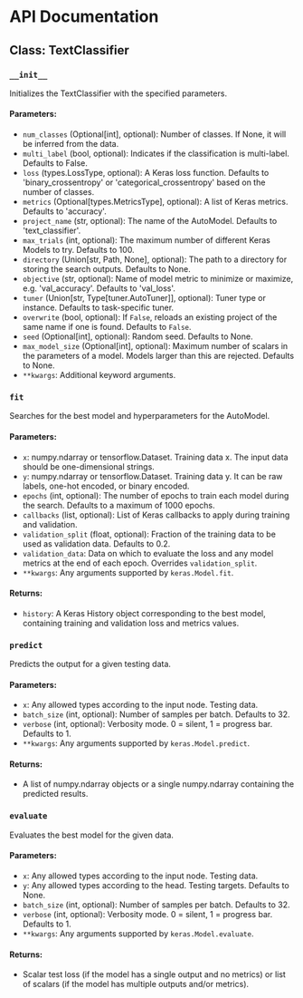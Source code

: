 # API Documentation

## Class: TextClassifier

### `__init__`
Initializes the TextClassifier with the specified parameters.

#### Parameters:
- `num_classes` (Optional[int], optional): Number of classes. If None, it will be inferred from the data.
- `multi_label` (bool, optional): Indicates if the classification is multi-label. Defaults to False.
- `loss` (types.LossType, optional): A Keras loss function. Defaults to 'binary_crossentropy' or 'categorical_crossentropy' based on the number of classes.
- `metrics` (Optional[types.MetricsType], optional): A list of Keras metrics. Defaults to 'accuracy'.
- `project_name` (str, optional): The name of the AutoModel. Defaults to 'text_classifier'.
- `max_trials` (int, optional): The maximum number of different Keras Models to try. Defaults to 100.
- `directory` (Union[str, Path, None], optional): The path to a directory for storing the search outputs. Defaults to None.
- `objective` (str, optional): Name of model metric to minimize or maximize, e.g. 'val_accuracy'. Defaults to 'val_loss'.
- `tuner` (Union[str, Type[tuner.AutoTuner]], optional): Tuner type or instance. Defaults to task-specific tuner.
- `overwrite` (bool, optional): If `False`, reloads an existing project of the same name if one is found. Defaults to `False`.
- `seed` (Optional[int], optional): Random seed. Defaults to None.
- `max_model_size` (Optional[int], optional): Maximum number of scalars in the parameters of a model. Models larger than this are rejected. Defaults to None.
- `**kwargs`: Additional keyword arguments.

### `fit`
Searches for the best model and hyperparameters for the AutoModel.

#### Parameters:
- `x`: numpy.ndarray or tensorflow.Dataset. Training data x. The input data should be one-dimensional strings.
- `y`: numpy.ndarray or tensorflow.Dataset. Training data y. It can be raw labels, one-hot encoded, or binary encoded.
- `epochs` (int, optional): The number of epochs to train each model during the search. Defaults to a maximum of 1000 epochs.
- `callbacks` (list, optional): List of Keras callbacks to apply during training and validation.
- `validation_split` (float, optional): Fraction of the training data to be used as validation data. Defaults to 0.2.
- `validation_data`: Data on which to evaluate the loss and any model metrics at the end of each epoch. Overrides `validation_split`.
- `**kwargs`: Any arguments supported by `keras.Model.fit`.

#### Returns:
- `history`: A Keras History object corresponding to the best model, containing training and validation loss and metrics values.

### `predict`
Predicts the output for a given testing data.

#### Parameters:
- `x`: Any allowed types according to the input node. Testing data.
- `batch_size` (int, optional): Number of samples per batch. Defaults to 32.
- `verbose` (int, optional): Verbosity mode. 0 = silent, 1 = progress bar. Defaults to 1.
- `**kwargs`: Any arguments supported by `keras.Model.predict`.

#### Returns:
- A list of numpy.ndarray objects or a single numpy.ndarray containing the predicted results.

### `evaluate`
Evaluates the best model for the given data.

#### Parameters:
- `x`: Any allowed types according to the input node. Testing data.
- `y`: Any allowed types according to the head. Testing targets. Defaults to None.
- `batch_size` (int, optional): Number of samples per batch. Defaults to 32.
- `verbose` (int, optional): Verbosity mode. 0 = silent, 1 = progress bar. Defaults to 1.
- `**kwargs`: Any arguments supported by `keras.Model.evaluate`.

#### Returns:
- Scalar test loss (if the model has a single output and no metrics) or list of scalars (if the model has multiple outputs and/or metrics).

